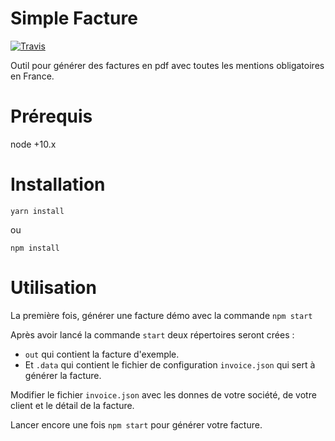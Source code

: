 Simple Facture
=======

[![Travis](https://travis-ci.org/eboukamza/simple-facture.svg?branch=master)](https://travis-ci.org/eboukamza/simple-facture)


Outil pour générer des factures en pdf avec toutes les mentions obligatoires en France.

Prérequis
===

node +10.x

Installation
====

    yarn install 
ou

    npm install
    
Utilisation
====

La première fois, générer une facture démo avec la commande `npm start`
 
Après avoir lancé la commande `start` deux répertoires seront crées :
 -  `out` qui contient la facture d'exemple.
 -  Et `.data` qui contient le fichier de configuration `invoice.json` qui sert à générer la facture.

Modifier le fichier `invoice.json` avec les donnes de votre société, de votre client et le détail de la facture.

Lancer encore une fois `npm start` pour générer votre facture.
